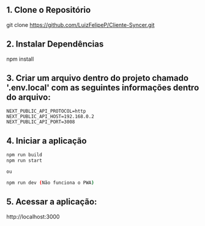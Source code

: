 ##  1. Clone o Repositório

git clone https://github.com/LuizFelipeP/Cliente-Syncer.git

## 2. Instalar Dependências

npm install

## 3. Criar um arquivo dentro do projeto chamado '.env.local' com as seguintes informações dentro do arquivo:



```
NEXT_PUBLIC_API_PROTOCOL=http
NEXT_PUBLIC_API_HOST=192.168.0.2
NEXT_PUBLIC_API_PORT=3008

```
## 4. Iniciar a aplicação

``` bash
npm run build
npm run start

ou

npm run dev (Não funciona o PWA)

```
## 5. Acessar a aplicação:

http://localhost:3000
